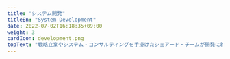 ```yaml
---
title: "システム開発"
titleEn: "System Development"
date: 2022-07-02T16:18:35+09:00
weight: 3
cardIcon: development.png
topText: "戦略立案やシステム・コンサルティングを手掛けたシェアード・チームが開発に着手。ただ当初の計画に固執するのではなく、お客様の状況の変化やフィードバックに適宜対応しながら、可能な限り修正を繰り返します。何度も試作品と改良を積み重ねることで、短納期で高品質なシステム開発を実現。お客様の潜在ニーズを引き出し、Microsoftゴールドパートナーの強みを活かした付加価値の高い製品をご提供します。"
---
```

